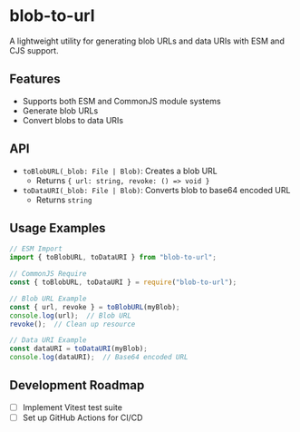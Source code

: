 # blob-to-url

A lightweight utility for generating blob URLs and data URIs with ESM and CJS support.

## Features

- Supports both ESM and CommonJS module systems
- Generate blob URLs
- Convert blobs to data URIs

## API

- `toBlobURL(_blob: File | Blob)`: Creates a blob URL
  - Returns `{ url: string, revoke: () => void }`
- `toDataURI(_blob: File | Blob)`: Converts blob to base64 encoded URL
  - Returns `string`

## Usage Examples

```typescript
// ESM Import
import { toBlobURL, toDataURI } from "blob-to-url";

// CommonJS Require
const { toBlobURL, toDataURI } = require("blob-to-url");

// Blob URL Example
const { url, revoke } = toBlobURL(myBlob);
console.log(url);  // Blob URL
revoke();  // Clean up resource

// Data URI Example
const dataURI = toDataURI(myBlob);
console.log(dataURI);  // Base64 encoded URL
```

## Development Roadmap

- [ ] Implement Vitest test suite
- [ ] Set up GitHub Actions for CI/CD